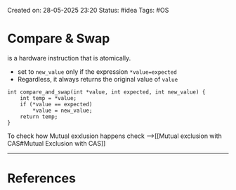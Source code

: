 Created on: 28-05-2025 23:20
Status: #idea
Tags: #OS
# Compare & Swap
is a hardware instruction that is atomically.
- set to `new_value` only if the expression `*value=expected`
- Regardless, it always returns the original value of `value`
```
int compare_and_swap(int *value, int expected, int new_value) { 
	int temp = *value;
	if (*value == expected)
		*value = new_value;
	return temp;
}
```

To check how Mutual exxlusion happens check -->[[Mutual exclusion with CAS#Mutual Exclusion with CAS]]



-----------------
# References